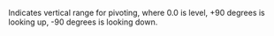 Indicates vertical range for pivoting, where 0.0 is level, +90 degrees is looking up, -90 degrees is looking down.